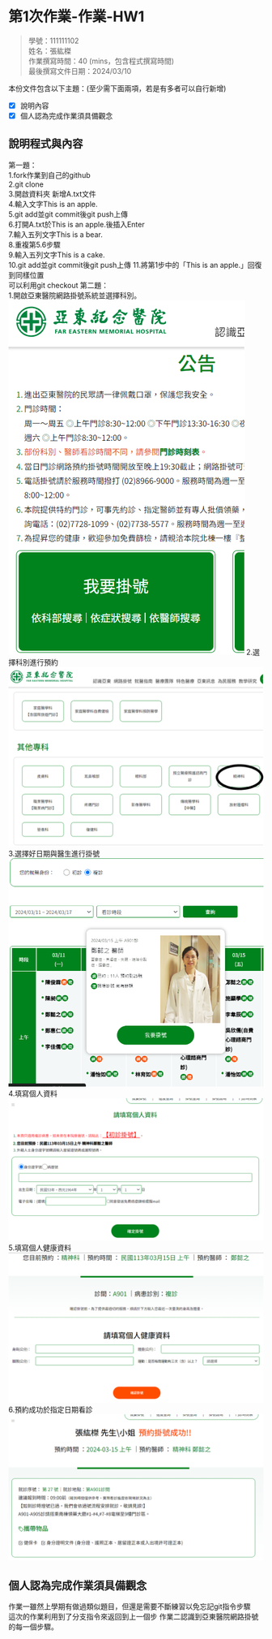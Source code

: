 # 第1次作業-作業-HW1
>
>學號：111111102
><br />
>姓名：張紘榤
><br />
>作業撰寫時間：40 (mins，包含程式撰寫時間)
><br />
>最後撰寫文件日期：2024/03/10
>

本份文件包含以下主題：(至少需下面兩項，若是有多者可以自行新增)
- [x] 說明內容
- [x] 個人認為完成作業須具備觀念

## 說明程式與內容
第一題：  
1.fork作業到自己的github  
2.git clone  
3.開啟資料夾 新增A.txt文件  
4.輸入文字This is an apple.  
5.git add並git commit後git push上傳  
6.打開A.txt於This is an apple.後插入Enter  
7.輸入五列文字This is a bear.  
8.重複第5.6步驟  
9.輸入五列文字This is a cake.  
10.git add並git commit後git push上傳 
11.將第1步中的「This is an apple.」回復到同樣位置  
可以利用git checkout
第二題：  
1.開啟亞東醫院網路掛號系統並選擇科別。  
![alt text](./png/1.png)
2.選擇科別進行預約  
![alt text](./png/2.png)
3.選擇好日期與醫生進行掛號  
![alt text](./png/3.png)
4.填寫個人資料  
![alt text](./png/4.png)
5.填寫個人健康資料  
![alt text](./png/5.png)
6.預約成功於指定日期看診  
![alt text](./png/6.png)
## 個人認為完成作業須具備觀念
作業一雖然上學期有做過類似題目，但還是需要不斷練習以免忘記git指令步驟  
這次的作業利用到了分支指令來返回到上一個步
作業二認識到亞東醫院網路掛號的每一個步驟。
